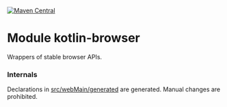[![Maven Central](https://img.shields.io/maven-central/v/org.jetbrains.kotlin-wrappers/kotlin-browser)](https://search.maven.org/artifact/org.jetbrains.kotlin-wrappers/kotlin-browser)

# Module kotlin-browser

Wrappers of stable browser APIs.

### Internals

Declarations in [src/webMain/generated](./src/webMain/generated) are generated.
Manual changes are prohibited.
